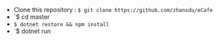 
 * Clone this repository : `$ git clone https://github.com/zhansdu/eCafe`
 * `$ cd master
 * `$ dotnet restore && npm install`
 * `$ dotnet run
